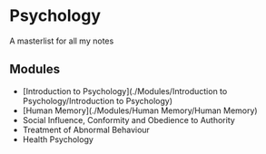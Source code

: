 # Psychology

A masterlist for all my notes

## Modules
* [Introduction to Psychology](./Modules/Introduction to Psychology/Introduction to Psychology)
* [Human Memory](./Modules/Human Memory/Human Memory)
* Social Influence, Conformity and Obedience to Authority
* Treatment of Abnormal Behaviour
* Health Psychology
